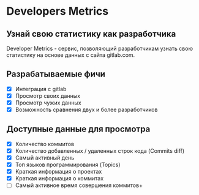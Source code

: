 # Developers Metrics
## Узнай свою статистику как разработчика

Developer Metrics - сервис, позволяющий разработчикам узнать свою статистику на основе данных с сайта gitlab.com.

## Разрабатываемые фичи
- [x] Интеграция с gitlab
- [x] Просмотр своих данных
- [x] Просмотр чужих данных 
- [x] Возможность сравнения двух и более разработчиков 

## Доступные данные для просмотра
- [x] Количество коммитов
- [x] Количество добавленных / удаленных строк кода (Commits diff)
- [x] Самый активный день
- [x] Топ языков программирования (Topics)
- [x] Краткая информация о проектах
- [x] Краткая информация о коммитах
- [ ] Самый активное время совершения коммитов+
